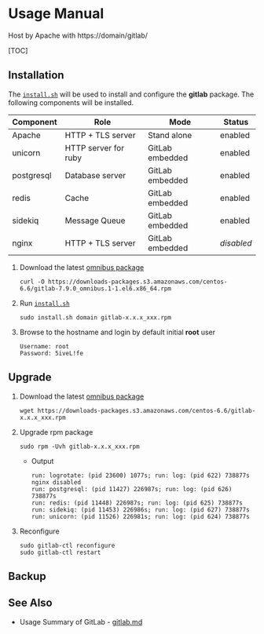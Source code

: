 # Usage Manual
Host by Apache with https://domain/gitlab/

[TOC]

## Installation

The [`install.sh`](scripts/install.sh) will be used to install and configure the **gitlab** package. The following components will be installed.

| Component | Role | Mode | Status |
|--------------|-----------------------|-------------------|-----------|
| Apache       | HTTP + TLS server     | Stand alone       | enabled   |
| unicorn      | HTTP server for ruby  | GitLab embedded   | enabled   |
| postgresql   | Database server       | GitLab embedded   | enabled   |
| redis        | Cache                 | GitLab embedded   | enabled   |
| sidekiq      | Message Queue         | GitLab embedded   | enabled   |
| nginx        | HTTP + TLS server     | GitLab embedded   | *disabled* |

1. Download the latest [omnibus package][archives]

    ```
    curl -O https://downloads-packages.s3.amazonaws.com/centos-6.6/gitlab-7.9.0_omnibus.1-1.el6.x86_64.rpm
    ```

1. Run [`install.sh`](scripts/install.sh)

    ```
    sudo install.sh domain gitlab-x.x.x_xxx.rpm
    ```

1. Browse to the hostname and login by default initial **root** user

    ```
    Username: root
    Password: 5iveL!fe
    ```

## Upgrade

1. Download the latest [omnibus package][archives]

    ```
    wget https://downloads-packages.s3.amazonaws.com/centos-6.6/gitlab-x.x.x_xxx.rpm
    ```

1. Upgrade rpm package

    ```
    sudo rpm -Uvh gitlab-x.x.x_xxx.rpm
    ```
    * Output
    
        ```
        run: logrotate: (pid 23600) 1077s; run: log: (pid 622) 738877s
        nginx disabled
        run: postgresql: (pid 11427) 226987s; run: log: (pid 626) 738877s
        run: redis: (pid 11448) 226987s; run: log: (pid 625) 738877s
        run: sidekiq: (pid 11453) 226986s; run: log: (pid 627) 738877s
        run: unicorn: (pid 11526) 226981s; run: log: (pid 624) 738877s
        ```
    
1. Reconfigure

    ```
    sudo gitlab-ctl reconfigure
    sudo gitlab-ctl restart
    ```

## Backup

## See Also

* Usage Summary of GitLab - [gitlab.md](./gitlab.md)

[archives]: https://about.gitlab.com/downloads/archives/
